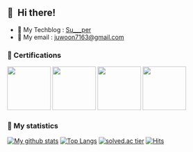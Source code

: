 ## 👋&nbsp; Hi there!

+ :floppy_disk: My Techblog : [Su___per](https://blex.me/@Su-per) <br />
+ :email: My email : juwoon7163@gmail.com

### 💪 Certifications
<a href="https://www.credly.com/badges/8a6c7616-53d4-4705-b7ba-866b21585708/public_url"><img src="https://user-images.githubusercontent.com/60950583/217791193-c6044720-a7f4-4e1b-ad6a-70ce91604864.png" width="100" height="100"/></a>
<a href="https://www.credly.com/badges/5f1e1b7a-387c-4806-8e18-9fcf356d6fbf/public_url"><img src="https://user-images.githubusercontent.com/60950583/218360150-bf231da6-bc05-400a-a64c-7e2138dcb56b.png" width="100" height="100"/></a>
<a href="https://www.credly.com/badges/800e4846-e564-4a56-b07f-c4dd33c2f6ca/public_url"><img src="https://user-images.githubusercontent.com/60950583/219858093-3a8fd748-df5f-4edb-baec-14e0ae52f072.png" width="100" height="100"/></a>
<a href="https://www.credly.com/badges/6fe23c10-da3f-4999-b749-877444ca2da4/public_url"><img src="https://user-images.githubusercontent.com/60950583/219858093-3a8fd748-df5f-4edb-baec-14e0ae52f072.png" width="100" height="100"/></a>

### 🎁 My statistics
[![My github stats](https://github-readme-stats.vercel.app/api?username=Su-per&show_icons=true&hide_border=true&count_private=true)](https://github.com/Su-per)
[![Top Langs](https://github-readme-stats.vercel.app/api/top-langs/?username=Su-per&hide_langs_below=0.5)](https://github.com/Su-per)
[![solved.ac tier](http://mazassumnida.wtf/api/generate_badge?boj=juwon7163)](https://solved.ac/kinetic27)
[![Hits](https://hits.seeyoufarm.com/api/count/incr/badge.svg?url=https%3A%2F%2Fgithub.com%2Fsunrabibt123&count_bg=%2379C83D&title_bg=%23555555&icon=&icon_color=%23E7E7E7&title=hits&edge_flat=false)](https://hits.seeyoufarm.com)

